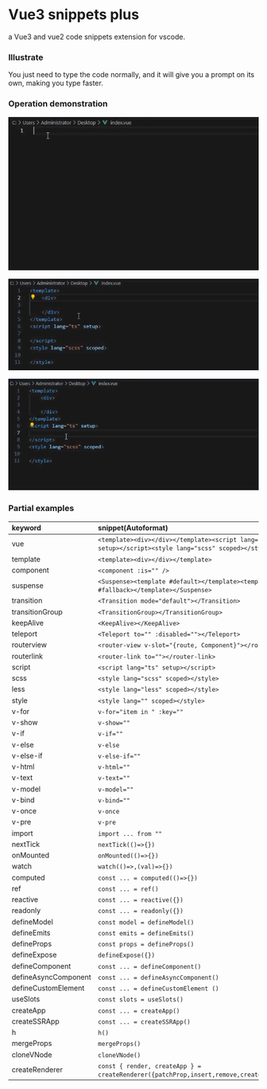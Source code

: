 # Vue3 snippets plus

a Vue3 and vue2 code snippets extension for vscode.

### Illustrate

You just need to type the code normally, and it will give you a prompt on its own, making you type faster.

### Operation demonstration

![](./assets/vuedemo.gif)

![](./assets/v-for.gif)

![](./assets/mounted.gif)

### Partial examples

| keyword              | snippet(Autoformat)                                                                                   |
| :------------------- | :---------------------------------------------------------------------------------------------------- |
| vue                  | `<template><div></div></template><script lang="ts" setup></script><style lang="scss" scoped></style>` |
| template             | `<template><div></div></template>`                                                                    |
| component            | `<component :is="" />`                                                                                |
| suspense             | `<Suspense><template #default></template><template #fallback></template></Suspense>`                  |
| transition           | `<Transition mode="default"></Transition>`                                                            |
| transitionGroup      | `<TransitionGroup></TransitionGroup>`                                                                 |
| keepAlive            | `<KeepAlive></KeepAlive>`                                                                             |
| teleport             | `<Teleport to="" :disabled=""></Teleport>`                                                            |
| routerview           | `<router-view v-slot="{route, Component}"></router-view>`                                             |
| routerlink           | `<router-link to=""></router-link>`                                                                   |
| script               | `<script lang="ts" setup></script>`                                                                   |
| scss                 | `<style lang="scss" scoped></style>`                                                                  |
| less                 | `<style lang="less" scoped></style>`                                                                  |
| style                | `<style lang="" scoped></style>`                                                                      |
| v-for                | `v-for="item in " :key=""`                                                                            |
| v-show               | `v-show=""`                                                                                           |
| v-if                 | `v-if=""`                                                                                             |
| v-else               | `v-else`                                                                                              |
| v-else-if            | `v-else-if=""`                                                                                        |
| v-html               | `v-html=""`                                                                                           |
| v-text               | `v-text=""`                                                                                           |
| v-model              | `v-model=""`                                                                                          |
| v-bind               | `v-bind=""`                                                                                           |
| v-once               | `v-once`                                                                                              |
| v-pre                | `v-pre`                                                                                               |
| import               | `import ... from ""`                                                                                  |
| nextTick             | `nextTick(()=>{})`                                                                                    |
| onMounted            | `onMounted(()=>{})`                                                                                   |
| watch                | `watch(()=>,(val)=>{})`                                                                               |
| computed             | `const ... = computed(()=>{})`                                                                        |
| ref                  | `const ... = ref()`                                                                                   |
| reactive             | `const ... = reactive({})`                                                                            |
| readonly             | `const ... = readonly({})`                                                                            |
| defineModel          | `const model = defineModel()`                                                                         |
| defineEmits          | `const emits = defineEmits()`                                                                         |
| defineProps          | `const props = defineProps()`                                                                         |
| defineExpose         | `defineExpose({})`                                                                                    |
| defineComponent      | `const ... = defineComponent()`                                                                       |
| defineAsyncComponent | `const ... = defineAsyncComponent()`                                                                  |
| defineCustomElement  | `const ... = defineCustomElement ()`                                                                  |
| useSlots             | `const slots = useSlots()`                                                                            |
| createApp            | `const ... = createApp()`                                                                             |
| createSSRApp         | `const ... = createSSRApp()`                                                                          |
| h                    | `h()`                                                                                                 |
| mergeProps           | `mergeProps()`                                                                                        |
| cloneVNode           | `cloneVNode()`                                                                                        |
| createRenderer       | `const { render, createApp } = createRenderer({patchProp,insert,remove,createElement})`               |

